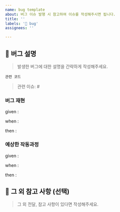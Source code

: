 ```yaml
---
name: bug template
about: 버그 이슈 발행 시 참고하여 이슈를 작성해주시면 됩니다.
title: ''
labels: '🐞 bug'
assignees: ''

---
```


## 💬 버그 설명

> 발생한 버그에 대한 설명을 간략하게 작성해주세요.

```
관련 코드
```

> 관련 이슈: #

### 버그 재현

given :

when :

then :

### 예상한 작동과정

given :

when :

then :

## 🤔 그 외 참고 사항 (선택)

> 그 외 전달, 참고 사항이 있다면 작성해주세요.
